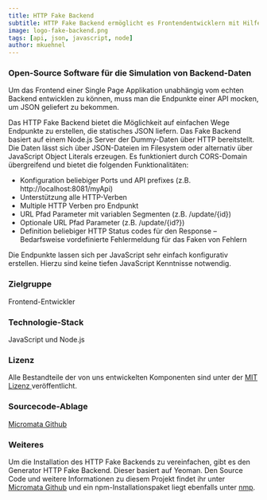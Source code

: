 ```yaml
---
title: HTTP Fake Backend
subtitle: HTTP Fake Backend ermöglicht es Frontendentwicklern mit Hilfe eines eigenen Servers komfortabel und flexibel ein simuliertes Backend sowie gemockte Daten für die Anwendungsentwicklung bereitzustellen.
image: logo-fake-backend.png
tags: [api, json, javascript, node]
author: mkuehnel
---
```


### Open-Source Software für die Simulation von Backend-Daten

Um das Frontend einer Single Page Applikation unabhängig vom echten Backend entwicklen zu können, muss man die Endpunkte einer API mocken, um JSON geliefert zu bekommen.

Das HTTP Fake Backend bietet die Möglichkeit auf einfachen Wege Endpunkte zu erstellen, die statisches JSON liefern. Das Fake Backend basiert auf einem Node.js Server der Dummy-Daten über HTTP bereitstellt. Die Daten lässt sich über JSON-Dateien im Filesystem oder alternativ über JavaScript Object Literals erzeugen. Es funktioniert durch CORS-Domain übergreifend und bietet die folgenden Funktionalitäten:

- Konfiguration beliebiger Ports und API prefixes (z.B. http://localhost:8081/myApi)
- Unterstützung alle HTTP-Verben
- Multiple HTTP Verben pro Endpunkt
- URL Pfad Parameter mit variablen Segmenten (z.B. /update/{id})
- Optionale URL Pfad Parameter (z.B. /update/{id?})
- Definition beliebiger HTTP Status codes für den Response – Bedarfsweise vordefinierte Fehlermeldung für das Faken von Fehlern

Die Endpunkte lassen sich per JavaScript sehr einfach konfigurativ erstellen. Hierzu sind keine tiefen JavaScript Kenntnisse notwendig.

### Zielgruppe

Frontend-Entwickler

### Technologie-Stack

JavaScript und Node.js

### Lizenz

Alle Bestandteile der von uns entwickelten Komponenten sind unter der [MIT Lizenz ](https://opensource.org/licenses/MIT)veröffentlicht.

### Sourcecode-Ablage

[Micromata Github](https://github.com/micromata/http-fake-backend)

### Weiteres

Um die Installation des HTTP Fake Backends zu vereinfachen, gibt es den Generator HTTP Fake Backend. Dieser basiert auf  Yeoman. Den Source Code und weitere Informationen zu diesem Projekt findet ihr unter [Micromata Github](https://github.com/micromata/generator-http-fake-backend) und ein npm-Installationspaket liegt ebenfalls unter [nmp](https://www.npmjs.com/package/generator-http-fake-backend).
